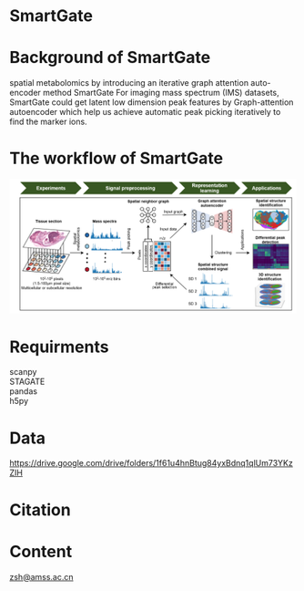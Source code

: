 # SmartGate
# Background of SmartGate
spatial metabolomics by introducing an iterative graph attention auto-encoder method SmartGate
For imaging mass spectrum (IMS) datasets, SmartGate could get latent low dimension peak features by Graph-attention autoencoder which help us achieve automatic peak picking iteratively to find the marker ions.
# The workflow of SmartGate
![image](https://github.com/XiaoKaixuan12333/SmartGate/blob/master/SmartGate.png)
# Requirments
scanpy  
STAGATE  
pandas  
h5py 
# Data

https://drive.google.com/drive/folders/1f61u4hnBtug84yxBdnq1qlUm73YKzZIH
# Citation

# Content
zsh@amss.ac.cn
